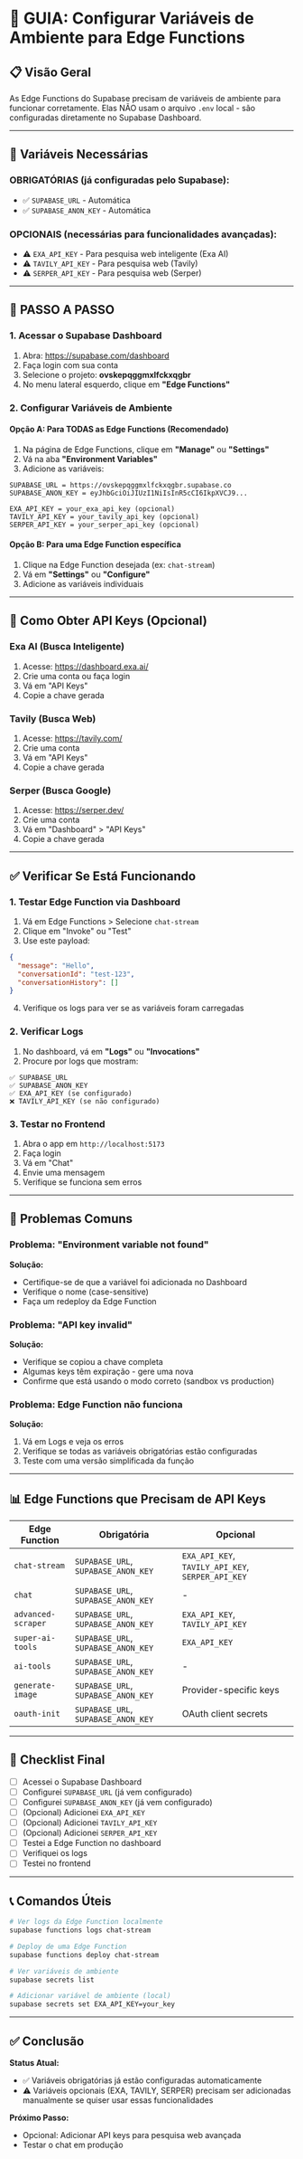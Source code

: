 # 🔧 GUIA: Configurar Variáveis de Ambiente para Edge Functions

## 📋 Visão Geral

As Edge Functions do Supabase precisam de variáveis de ambiente para funcionar corretamente. Elas NÃO usam o arquivo `.env` local - são configuradas diretamente no Supabase Dashboard.

---

## 🎯 Variáveis Necessárias

### **OBRIGATÓRIAS (já configuradas pelo Supabase):**
- ✅ `SUPABASE_URL` - Automática
- ✅ `SUPABASE_ANON_KEY` - Automática

### **OPCIONAIS (necessárias para funcionalidades avançadas):**
- ⚠️ `EXA_API_KEY` - Para pesquisa web inteligente (Exa AI)
- ⚠️ `TAVILY_API_KEY` - Para pesquisa web (Tavily)
- ⚠️ `SERPER_API_KEY` - Para pesquisa web (Serper)

---

## 📝 PASSO A PASSO

### **1. Acessar o Supabase Dashboard**

1. Abra: https://supabase.com/dashboard
2. Faça login com sua conta
3. Selecione o projeto: **ovskepqggmxlfckxqgbr**
4. No menu lateral esquerdo, clique em **"Edge Functions"**

### **2. Configurar Variáveis de Ambiente**

#### **Opção A: Para TODAS as Edge Functions (Recomendado)**

1. Na página de Edge Functions, clique em **"Manage"** ou **"Settings"**
2. Vá na aba **"Environment Variables"**
3. Adicione as variáveis:

```
SUPABASE_URL = https://ovskepqggmxlfckxqgbr.supabase.co
SUPABASE_ANON_KEY = eyJhbGciOiJIUzI1NiIsInR5cCI6IkpXVCJ9...

EXA_API_KEY = your_exa_api_key (opcional)
TAVILY_API_KEY = your_tavily_api_key (opcional)
SERPER_API_KEY = your_serper_api_key (opcional)
```

#### **Opção B: Para uma Edge Function específica**

1. Clique na Edge Function desejada (ex: `chat-stream`)
2. Vá em **"Settings"** ou **"Configure"**
3. Adicione as variáveis individuais

---

## 🔑 Como Obter API Keys (Opcional)

### **Exa AI (Busca Inteligente)**
1. Acesse: https://dashboard.exa.ai/
2. Crie uma conta ou faça login
3. Vá em "API Keys"
4. Copie a chave gerada

### **Tavily (Busca Web)**
1. Acesse: https://tavily.com/
2. Crie uma conta
3. Vá em "API Keys"
4. Copie a chave gerada

### **Serper (Busca Google)**
1. Acesse: https://serper.dev/
2. Crie uma conta
3. Vá em "Dashboard" > "API Keys"
4. Copie a chave gerada

---

## ✅ Verificar Se Está Funcionando

### **1. Testar Edge Function via Dashboard**

1. Vá em Edge Functions > Selecione `chat-stream`
2. Clique em "Invoke" ou "Test"
3. Use este payload:
```json
{
  "message": "Hello",
  "conversationId": "test-123",
  "conversationHistory": []
}
```
4. Verifique os logs para ver se as variáveis foram carregadas

### **2. Verificar Logs**

1. No dashboard, vá em **"Logs"** ou **"Invocations"**
2. Procure por logs que mostram:
```
✅ SUPABASE_URL
✅ SUPABASE_ANON_KEY
✅ EXA_API_KEY (se configurado)
❌ TAVILY_API_KEY (se não configurado)
```

### **3. Testar no Frontend**

1. Abra o app em `http://localhost:5173`
2. Faça login
3. Vá em "Chat"
4. Envie uma mensagem
5. Verifique se funciona sem erros

---

## 🚨 Problemas Comuns

### **Problema: "Environment variable not found"**

**Solução:**
- Certifique-se de que a variável foi adicionada no Dashboard
- Verifique o nome (case-sensitive)
- Faça um redeploy da Edge Function

### **Problema: "API key invalid"**

**Solução:**
- Verifique se copiou a chave completa
- Algumas keys têm expiração - gere uma nova
- Confirme que está usando o modo correto (sandbox vs production)

### **Problema: Edge Function não funciona**

**Solução:**
1. Vá em Logs e veja os erros
2. Verifique se todas as variáveis obrigatórias estão configuradas
3. Teste com uma versão simplificada da função

---

## 📊 Edge Functions que Precisam de API Keys

| Edge Function | Obrigatória | Opcional |
|---------------|------------|---------|
| `chat-stream` | `SUPABASE_URL`, `SUPABASE_ANON_KEY` | `EXA_API_KEY`, `TAVILY_API_KEY`, `SERPER_API_KEY` |
| `chat` | `SUPABASE_URL`, `SUPABASE_ANON_KEY` | - |
| `advanced-scraper` | `SUPABASE_URL`, `SUPABASE_ANON_KEY` | `EXA_API_KEY`, `TAVILY_API_KEY` |
| `super-ai-tools` | `SUPABASE_URL`, `SUPABASE_ANON_KEY` | `EXA_API_KEY` |
| `ai-tools` | `SUPABASE_URL`, `SUPABASE_ANON_KEY` | - |
| `generate-image` | `SUPABASE_URL`, `SUPABASE_ANON_KEY` | Provider-specific keys |
| `oauth-init` | `SUPABASE_URL`, `SUPABASE_ANON_KEY` | OAuth client secrets |

---

## 🎯 Checklist Final

- [ ] Acessei o Supabase Dashboard
- [ ] Configurei `SUPABASE_URL` (já vem configurado)
- [ ] Configurei `SUPABASE_ANON_KEY` (já vem configurado)
- [ ] (Opcional) Adicionei `EXA_API_KEY`
- [ ] (Opcional) Adicionei `TAVILY_API_KEY`
- [ ] (Opcional) Adicionei `SERPER_API_KEY`
- [ ] Testei a Edge Function no dashboard
- [ ] Verifiquei os logs
- [ ] Testei no frontend

---

## 📞 Comandos Úteis

```bash
# Ver logs da Edge Function localmente
supabase functions logs chat-stream

# Deploy de uma Edge Function
supabase functions deploy chat-stream

# Ver variáveis de ambiente
supabase secrets list

# Adicionar variável de ambiente (local)
supabase secrets set EXA_API_KEY=your_key
```

---

## ✅ Conclusão

**Status Atual:**
- ✅ Variáveis obrigatórias já estão configuradas automaticamente
- ⚠️ Variáveis opcionais (EXA, TAVILY, SERPER) precisam ser adicionadas manualmente se quiser usar essas funcionalidades

**Próximo Passo:**
- Opcional: Adicionar API keys para pesquisa web avançada
- Testar o chat em produção

